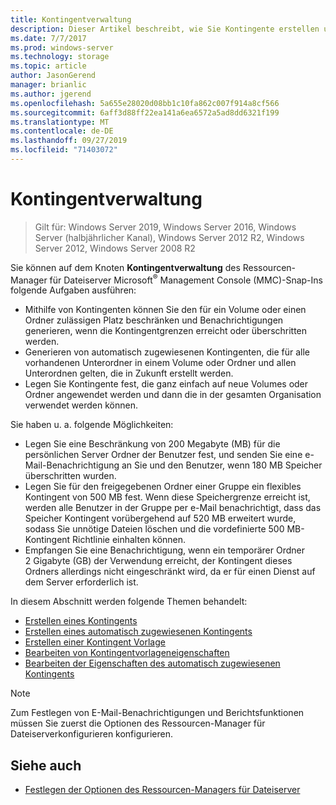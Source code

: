 ```yaml
---
title: Kontingentverwaltung
description: Dieser Artikel beschreibt, wie Sie Kontingente erstellen und verwalten
ms.date: 7/7/2017
ms.prod: windows-server
ms.technology: storage
ms.topic: article
author: JasonGerend
manager: brianlic
ms.author: jgerend
ms.openlocfilehash: 5a655e28020d08bb1c10fa862c007f914a8cf566
ms.sourcegitcommit: 6aff3d88ff22ea141a6ea6572a5ad8dd6321f199
ms.translationtype: MT
ms.contentlocale: de-DE
ms.lasthandoff: 09/27/2019
ms.locfileid: "71403072"
---
```

# <a name="quota-management"></a>Kontingentverwaltung

> Gilt für: Windows Server 2019, Windows Server 2016, Windows Server (halbjährlicher Kanal), Windows Server 2012 R2, Windows Server 2012, Windows Server 2008 R2

Sie können auf dem Knoten **Kontingentverwaltung** des Ressourcen-Manager für Dateiserver Microsoft<sup>®</sup> Management Console (MMC)-Snap-Ins folgende Aufgaben ausführen:

-   Mithilfe von Kontingenten können Sie den für ein Volume oder einen Ordner zulässigen Platz beschränken und Benachrichtigungen generieren, wenn die Kontingentgrenzen erreicht oder überschritten werden.
-   Generieren von automatisch zugewiesenen Kontingenten, die für alle vorhandenen Unterordner in einem Volume oder Ordner und allen Unterordnen gelten, die in Zukunft erstellt werden.
-   Legen Sie Kontingente fest, die ganz einfach auf neue Volumes oder Ordner angewendet werden und dann die in der gesamten Organisation verwendet werden können.

Sie haben u. a. folgende Möglichkeiten:

-   Legen Sie eine Beschränkung von 200 Megabyte (MB) für die persönlichen Server Ordner der Benutzer fest, und senden Sie eine e-Mail-Benachrichtigung an Sie und den Benutzer, wenn 180 MB Speicher überschritten wurden.
-   Legen Sie für den freigegebenen Ordner einer Gruppe ein flexibles Kontingent von 500 MB fest. Wenn diese Speichergrenze erreicht ist, werden alle Benutzer in der Gruppe per e-Mail benachrichtigt, dass das Speicher Kontingent vorübergehend auf 520 MB erweitert wurde, sodass Sie unnötige Dateien löschen und die vordefinierte 500 MB-Kontingent Richtlinie einhalten können.
-   Empfangen Sie eine Benachrichtigung, wenn ein temporärer Ordner 2 Gigabyte (GB) der Verwendung erreicht, der Kontingent dieses Ordners allerdings nicht eingeschränkt wird, da er für einen Dienst auf dem Server erforderlich ist.

In diesem Abschnitt werden folgende Themen behandelt:

-   [Erstellen eines Kontingents](create-quota.md)
-   [Erstellen eines automatisch zugewiesenen Kontingents](create-auto-apply-quota.md)
-   [Erstellen einer Kontingent Vorlage](create-quota-template.md)
-   [Bearbeiten von Kontingentvorlageneigenschaften](edit-quota-template-properties.md)
-   [Bearbeiten der Eigenschaften des automatisch zugewiesenen Kontingents](edit-auto-apply-quota-properties.md)

> [!Note]
> Zum Festlegen von E-Mail-Benachrichtigungen und Berichtsfunktionen müssen Sie zuerst die Optionen des Ressourcen-Manager für Dateiserverkonfigurieren konfigurieren.

## <a name="see-also"></a>Siehe auch

-   [Festlegen der Optionen des Ressourcen-Managers für Dateiserver](setting-file-server-resource-manager-options.md)


